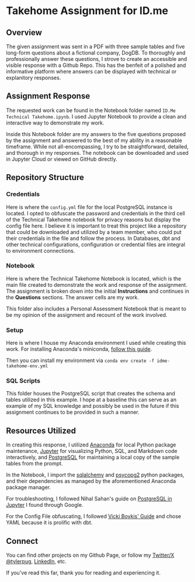 # Takehome Assignment for ID.me

## Overview

The given assignment was sent in a PDF with three sample tables and five long-form questions about a fictional company, DogDB.  To thoroughly and professionally answer these questions, I strove to create an accessible and visible response with a Github Repo.  This has the benfeit of a polished and informative platform where answers can be displayed with technical or explanitory responses.


## Assignment Response

The requested work can be found in the Notebook folder named `ID.Me Technical Takehome.ipynb`.  I used Jupyter Notebook to provide a clean and interactive way to demonstrate my work. 

Inside this Notebook folder are my answers to the five questions proposed by the assignment and answered to the best of my ability in a reasonable timeframe.  While not all-encompassing, I try to be straightforward, detailed, and thorough in my responses.  The notebook can be downloaded and used in Jupyter Cloud or viewed on GitHub directly.


## Repository Structure

### Credentials

Here is where the `config.yml` file for the local PostgreSQL instance is located.  I opted to obfuscate the password and credentials in the third cell of the Technical Takehome notebook for privacy reasons but display the config file here.  I believe it is important to treat this project like a repository that could be downloaded and utilized by a team member, who could put their credentials in the file and follow the process.  In Databases, dbt and other technical configurations, configuration or credential files are integral to environment connections.

### Notebook

Here is where the Technical Takehome Notebook is located, which is the main file created to demonstrate the work and response of the assignment.  The assignment is broken down into the initial **Instructions** and continues in the **Questions** sections.  The answer cells are my work.  

This folder also includes a Personal Assessment Notebook that is meant to be my opinion of the assignment and recount of the work involved.

### Setup

Here is where I house my Anaconda environment I used while creating this work.  For installing Anaconda's miniconda, [follow this guide](https://docs.anaconda.com/free/miniconda/#quick-command-line-install).

Then you can install my environment via `conda env create -f idme-takehome-env.yml`

### SQL Scripts

This folder houses the PostgreSQL script that creates the schema and tables utilized in this example.  I hope at a baseline this can serve as an example of my SQL knowledge and possibly be used in the future if this assignment continues to be provided in such a manner.  


## Resources Utilized

In creating this response, I utilized [Anaconda](https://www.anaconda.com/) for local Python package maintenance, [Jupyter](https://jupyter.org/) for visualizing Python, SQL, and Markdown code interactively, and [PostgreSQL](https://www.postgresql.org/) for maintaining a local copy of the sample tables from the prompt.

In the Notebook, I import the [sqlalchemy](https://www.sqlalchemy.org/) and [psycopg2](https://pypi.org/project/psycopg2/) python packages, and their dependencies as managed by the aforementioned Anaconda package manager.

For troubleshooting, I followed Nihal Sahan's guide on [PostgreSQL in Jupyter](https://github.com/nihalsahan/DB/blob/main/ConnectPostgres.ipynb) I found through Google.

For the Config File obfuscating, I followed [Vicki Boykis' Guide](https://vickiboykis.com/2020/02/25/securely-storing-configuration-credentials-in-a-jupyter-notebook/) and chose YAML because it is prolific with dbt.

## Connect

You can find other projects on my Github Page, or follow my [Twitter/X @tylerpug](https://twitter.com/tylerpug), [LinkedIn](https://www.linkedin.com/in/tyler-pugliese-94713b10/), etc.

If you've read this far, thank you for reading and experiencing it.